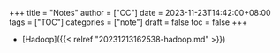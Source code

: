 +++
title = "Notes"
author = ["CC"]
date = 2023-11-23T14:42:00+08:00
tags = ["TOC"]
categories = ["note"]
draft = false
toc = false
+++

-   [Hadoop]({{< relref "20231213162538-hadoop.md" >}})
